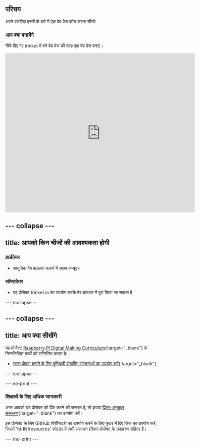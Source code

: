 ## परिचय

अपने पसंदीदा हस्ती के बारे में एक वेब पेज कोड करना सीखें!

### आप क्या बनायेंगे

नीचे दिए गए trinket में बने वेब पेज की तरह एक वेब पेज बनाएं।

<div class="trinket">
  <iframe src="https://trinket.io/embed/html/58c6a6b896?outputOnly=true&start=result" width="600" height="505" frameborder="0" marginwidth="0" marginheight="0" allowfullscreen>
  </iframe>
</div>

--- collapse ---
---
title: आपको किन चीजों की आवश्यकता होगी
---

### हार्डवेयर

+ आधुनिक वेब ब्राउज़र चलाने में सक्षम कंप्यूटर

### सॉफ्टवेयर

+ यह प्रोजेक्ट trinket.io का उपयोग करके वेब ब्राउज़र में पूरा किया जा सकता है

--- /collapse --

--- collapse ---
---
title: आप क्या सीखेंगे
---

यह प्रोजैक्ट [Raspberry Pi Digital Making Curriculum](http://rpf.io/curriculum){:target="_blank"} के निम्नलिखित तत्वों को सम्मिलित करता है:

+ [सरल प्रोग्राम बनाने के लिए बुनियादी प्रोग्रामिंग संरचनाओं का उपयोग करें](https://www.raspberrypi.org/curriculum/programming/creator){:target="_blank"}

--- /collapse --

--- no-print ---

### शिक्षकों के लिए अधिक जानकारी

अगर आपको इस प्रोजेक्ट को प्रिंट करने की ज़रूरत है, तो कृपया [प्रिंटर-अनुकूल संस्करण](https://projects.raspberrypi.org/hi-IN/projects/cd-my-favourite-celebrity/print){:target="_blank"} का उपयोग करें।

इस प्रोजेक्ट के लिए GitHub रिपॉजिटरी का उपयोग करने के लिए फुटर में दिए लिंक का उपयोग करें, जिसमें 'hi-IN/resources' फोल्डर में सभी संसाधन (तैयार प्रोजेक्ट के उदाहरण सहित) हैं।

--- /no-print ---
